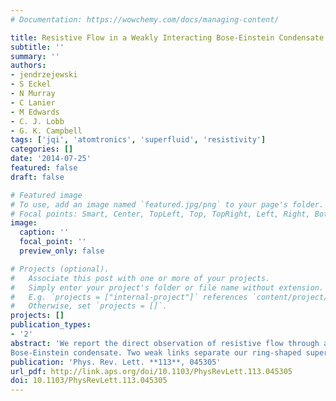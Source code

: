 ```yaml
---
# Documentation: https://wowchemy.com/docs/managing-content/

title: Resistive Flow in a Weakly Interacting Bose-Einstein Condensate
subtitle: ''
summary: ''
authors:
- jendrzejewski
- S Eckel
- N Murray
- C Lanier
- M Edwards
- C. J. Lobb
- G. K. Campbell
tags: ['jqi', 'atomtronics', 'superfluid', 'resistivity']
categories: []
date: '2014-07-25'
featured: false
draft: false

# Featured image
# To use, add an image named `featured.jpg/png` to your page's folder.
# Focal points: Smart, Center, TopLeft, Top, TopRight, Left, Right, BottomLeft, Bottom, BottomRight.
image:
  caption: ''
  focal_point: ''
  preview_only: false

# Projects (optional).
#   Associate this post with one or more of your projects.
#   Simply enter your project's folder or file name without extension.
#   E.g. `projects = ["internal-project"]` references `content/project/deep-learning/index.md`.
#   Otherwise, set `projects = []`.
projects: []
publication_types:
- '2'
abstract: 'We report the direct observation of resistive flow through a weak link in a weakly interacting atomic
Bose-Einstein condensate. Two weak links separate our ring-shaped superfluid atomtronic circuit into two distinct regions, a source and a drain. Motion of these weak links allows for creation of controlled flow between the source and the drain. At a critical value of the weak link velocity, we observe a transition from superfluid flow to superfluid plus resistive flow. Working in the hydrodynamic limit, we observe a conductivity that is 4 orders of magnitude larger than previously reported conductivities for a Bose-Einstein condensate with a tunnel junction. Good agreement with zero-temperature Gross-Pitaevskii simulations and a phenomenological model based on phase slips indicate that the creation of excitations plays an important role in the resulting conductivity. Our measurements of resistive flow elucidate the microscopic origin of the dissipation and pave the way for more complex atomtronic devices.'
publication: 'Phys. Rev. Lett. **113**, 045305'
url_pdf: http://link.aps.org/doi/10.1103/PhysRevLett.113.045305
doi: 10.1103/PhysRevLett.113.045305
---
```


